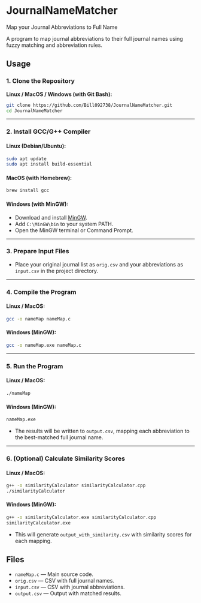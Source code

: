 # JournalNameMatcher
Map your Journal Abbreviations to Full Name

A program to map journal abbreviations to their full journal names using fuzzy matching and abbreviation rules.

## Usage

### 1. Clone the Repository

**Linux / MacOS / Windows (with Git Bash):**
```sh
git clone https://github.com/Bill092738/JournalNameMatcher.git
cd JournalNameMatcher
```

---

### 2. Install GCC/G++ Compiler

#### **Linux (Debian/Ubuntu):**
```sh
sudo apt update
sudo apt install build-essential
```

#### **MacOS (with Homebrew):**
```sh
brew install gcc
```

#### **Windows (with MinGW):**
- Download and install [MinGW](https://www.mingw-w64.org/).
- Add `C:\MinGW\bin` to your system PATH.
- Open the MinGW terminal or Command Prompt.

---

### 3. Prepare Input Files

- Place your original journal list as `orig.csv` and your abbreviations as `input.csv` in the project directory.

---

### 4. Compile the Program

#### **Linux / MacOS:**
```sh
gcc -o nameMap nameMap.c
```

#### **Windows (MinGW):**
```sh
gcc -o nameMap.exe nameMap.c
```

---

### 5. Run the Program

#### **Linux / MacOS:**
```sh
./nameMap
```

#### **Windows (MinGW):**
```sh
nameMap.exe
```

- The results will be written to `output.csv`, mapping each abbreviation to the best-matched full journal name.

---

### 6. (Optional) Calculate Similarity Scores

#### **Linux / MacOS:**
```sh
g++ -o similarityCalculator similarityCalculator.cpp
./similarityCalculator
```

#### **Windows (MinGW):**
```sh
g++ -o similarityCalculator.exe similarityCalculator.cpp
similarityCalculator.exe
```

- This will generate `output_with_similarity.csv` with similarity scores for each mapping.

## Files

- `nameMap.c` — Main source code.
- `orig.csv` — CSV with full journal names.
- `input.csv` — CSV with journal abbreviations.
- `output.csv` — Output with matched results.
